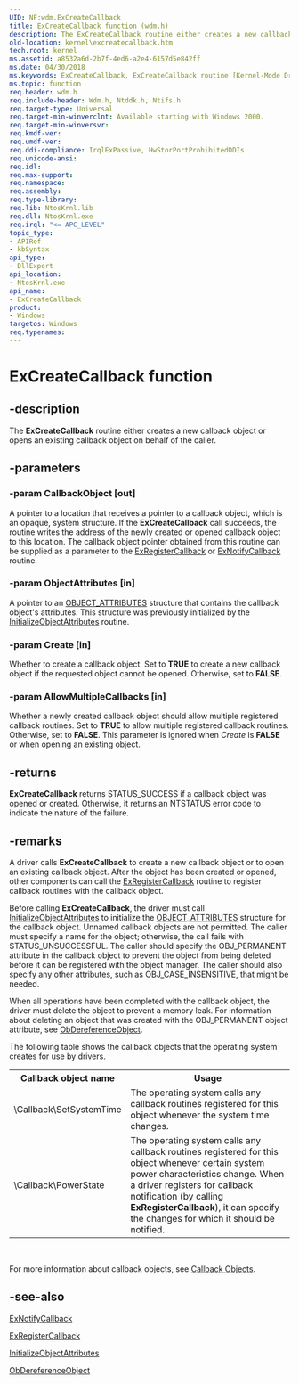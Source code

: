 ```yaml
---
UID: NF:wdm.ExCreateCallback
title: ExCreateCallback function (wdm.h)
description: The ExCreateCallback routine either creates a new callback object or opens an existing callback object on behalf of the caller.
old-location: kernel\excreatecallback.htm
tech.root: kernel
ms.assetid: a8532a6d-2b7f-4ed6-a2e4-6157d5e842ff
ms.date: 04/30/2018
ms.keywords: ExCreateCallback, ExCreateCallback routine [Kernel-Mode Driver Architecture], k102_7c7f1024-8ae7-4925-91f3-add4fcb452b7.xml, kernel.excreatecallback, wdm/ExCreateCallback
ms.topic: function
req.header: wdm.h
req.include-header: Wdm.h, Ntddk.h, Ntifs.h
req.target-type: Universal
req.target-min-winverclnt: Available starting with Windows 2000.
req.target-min-winversvr: 
req.kmdf-ver: 
req.umdf-ver: 
req.ddi-compliance: IrqlExPassive, HwStorPortProhibitedDDIs
req.unicode-ansi: 
req.idl: 
req.max-support: 
req.namespace: 
req.assembly: 
req.type-library: 
req.lib: NtosKrnl.lib
req.dll: NtosKrnl.exe
req.irql: "<= APC_LEVEL"
topic_type:
- APIRef
- kbSyntax
api_type:
- DllExport
api_location:
- NtosKrnl.exe
api_name:
- ExCreateCallback
product:
- Windows
targetos: Windows
req.typenames: 
---
```


# ExCreateCallback function


## -description


The <b>ExCreateCallback</b> routine either creates a new callback object or opens an existing callback object on behalf of the caller.


## -parameters




### -param CallbackObject [out]

A pointer to a location that receives a pointer to a callback object, which is an opaque, system structure. If the <b>ExCreateCallback</b> call succeeds, the routine writes the address of the newly created or opened callback object to this location. The callback object pointer obtained from this routine can be supplied as a parameter to the <a href="https://msdn.microsoft.com/library/windows/hardware/ff545534">ExRegisterCallback</a> or <a href="https://msdn.microsoft.com/library/windows/hardware/ff545489">ExNotifyCallback</a> routine.


### -param ObjectAttributes [in]

A pointer to an <a href="https://docs.microsoft.com/windows/desktop/api/ntdef/ns-ntdef-_object_attributes">OBJECT_ATTRIBUTES</a> structure that contains the callback object's attributes. This structure was previously initialized by the <a href="https://docs.microsoft.com/windows/desktop/api/ntdef/nf-ntdef-initializeobjectattributes">InitializeObjectAttributes</a> routine.


### -param Create [in]

Whether to create a callback object. Set to <b>TRUE</b> to create a new callback object if the requested object cannot be opened. Otherwise, set to <b>FALSE</b>.


### -param AllowMultipleCallbacks [in]

Whether a newly created callback object should allow multiple registered callback routines. Set to <b>TRUE</b> to allow multiple registered callback routines. Otherwise, set to <b>FALSE</b>. This parameter is ignored when <i>Create</i> is <b>FALSE</b> or when opening an existing object.


## -returns



<b>ExCreateCallback</b> returns STATUS_SUCCESS if a callback object was opened or created. Otherwise, it returns an NTSTATUS error code to indicate the nature of the failure.




## -remarks



A driver calls <b>ExCreateCallback</b> to create a new callback object or to open an existing callback object. After the object has been created or opened, other components can call the <a href="https://msdn.microsoft.com/library/windows/hardware/ff545534">ExRegisterCallback</a> routine to register callback routines with the callback object.

Before calling <b>ExCreateCallback</b>, the driver must call <a href="https://docs.microsoft.com/windows/desktop/api/ntdef/nf-ntdef-initializeobjectattributes">InitializeObjectAttributes</a> to initialize the <a href="https://docs.microsoft.com/windows/desktop/api/ntdef/ns-ntdef-_object_attributes">OBJECT_ATTRIBUTES</a> structure for the callback object. Unnamed callback objects are not permitted. The caller must specify a name for the object; otherwise, the call fails with STATUS_UNSUCCESSFUL. The caller should specify the OBJ_PERMANENT attribute in the callback object to prevent the object from being deleted before it can be registered with the object manager. The caller should also specify any other attributes, such as OBJ_CASE_INSENSITIVE, that might be needed.

When all operations have been completed with the callback object, the driver must delete the object to prevent a memory leak. For information about deleting an object  that was created with the OBJ_PERMANENT object attribute, see <a href="https://msdn.microsoft.com/library/windows/hardware/ff557724">ObDereferenceObject</a>.

The following table shows the callback objects that the operating system creates for use by drivers.

<table>
<tr>
<th>Callback object name</th>
<th>Usage</th>
</tr>
<tr>
<td>
\Callback\SetSystemTime

</td>
<td>
The operating system calls any callback routines registered for this object whenever the system time changes.

</td>
</tr>
<tr>
<td>
\Callback\PowerState

</td>
<td>
The operating system calls any callback routines registered for this object  whenever certain system power characteristics change. When a driver registers for callback notification (by calling <b>ExRegisterCallback</b>), it can specify the changes for which it should be notified.

</td>
</tr>
</table>
 

For more information about callback objects, see <a href="https://msdn.microsoft.com/library/windows/hardware/ff540718">Callback Objects</a>.




## -see-also




<a href="https://msdn.microsoft.com/library/windows/hardware/ff545489">ExNotifyCallback</a>



<a href="https://msdn.microsoft.com/library/windows/hardware/ff545534">ExRegisterCallback</a>



<a href="https://docs.microsoft.com/windows/desktop/api/ntdef/nf-ntdef-initializeobjectattributes">InitializeObjectAttributes</a>



<a href="https://msdn.microsoft.com/library/windows/hardware/ff557724">ObDereferenceObject</a>
 

 


